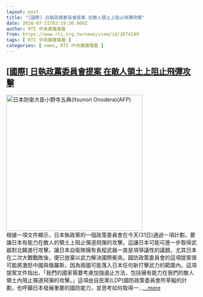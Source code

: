 ```yaml
---
layout: post
title: "[國際] 日執政黨委員會提案 在敵人領土上阻止飛彈攻擊"
date: 2020-07-31T03:19:36.000Z
author: RTI 中央廣播電臺
from: https://www.rti.org.tw/news/view/id/2074199
tags: [ RTI 中央廣播電臺 ]
categories: [ news, RTI 中央廣播電臺 ]
---
```

<!--1596165576000-->
[[國際] 日執政黨委員會提案 在敵人領土上阻止飛彈攻擊](https://www.rti.org.tw/news/view/id/2074199)
------

<div>
<img src="https://static.rti.org.tw/assets/thumbnails/2017/08/07/139763384445340.JPG" width="360" alt="日本防衛大臣小野寺五典(Itsunori Onodera)(AFP)" title="日本防衛大臣小野寺五典(Itsunori Onodera)(AFP)"><br>根據一項文件顯示，日本執政黨的一個政策委員會在今天(31日)通過一項計劃，要讓日本有能力在敵人的領土上阻止彈道飛彈的攻擊。這讓日本可能可進一步取得武器對北韓進行攻擊。讓日本自衛隊擁有長程武器一直是項爭議性的議題，尤其日本在二次大戰戰敗後，便已放棄以武力解決國際衝突。國防政策委員會的這項提案很可能將激怒中國與俄羅斯，因為兩國可能落入日本任何新打擊武力的範圍內。這項提案文件指出，「我們的國家需要考慮加強遏止方法，包括擁有能力在我們的敵人領土內阻止彈道飛彈的攻擊。」這項由自民黨(LDP)國防政策委員會所草擬的計劃，也呼籲日本發展重要的國防能力，並思考如何取得一...<a target="_blank" href="https://www.rti.org.tw/news/view/id/2074199">...more</a>
</div>
